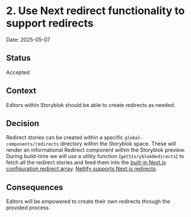 # 2. Use Next redirect functionality to support redirects

Date: 2025-05-07

## Status

Accepted

## Context

Editors within Storyblok should be able to create redirects as needed.

## Decision

Redirect stories can be created within a specific `global-components/redirects` directory within the Storyblok space. These will render an informational Redirect component within the Storyblok preview. During build-time we will use a utility function (`getStoryblokRedirects`) to fetch all the redirect stories and feed them into the [built-in Next.js configuration redirect array](https://nextjs.org/docs/app/api-reference/config/next-config-js/redirects). [Netlify supports Next.js redirects](https://docs.netlify.com/frameworks/next-js/overview/).

## Consequences

Editors will be empowered to create their own redirects through the provided process.
